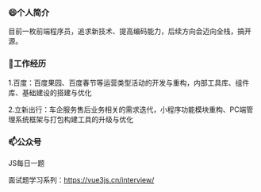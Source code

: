 ### 😄个人简介

目前一枚前端程序员，追求新技术、提高编码能力，后续方向会迈向全栈，搞开源。

### 🔭工作经历

1.百度：百度果园、百度春节等运营类型活动的开发与重构，内部工具库、组件库、基础建设的搭建与优化

2.立新出行：车企服务售后业务相关的需求迭代，小程序功能模块重构、PC端管理系统框架与打包构建工具的升级与优化

### 📫公众号

JS每日一题

面试题学习系列：https://vue3js.cn/interview/

